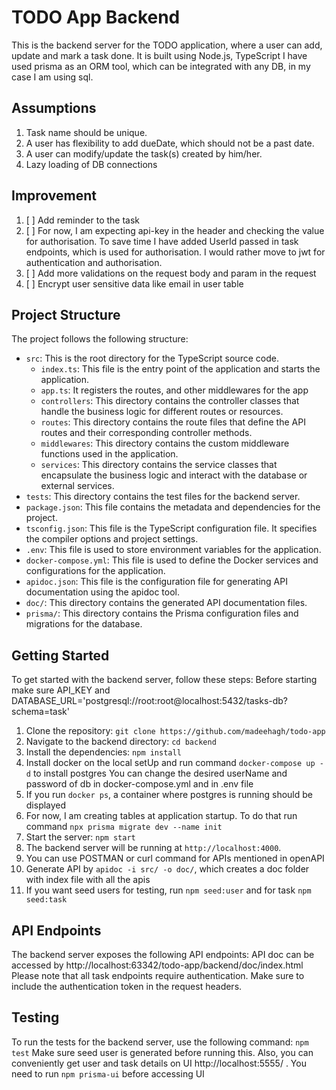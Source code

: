# TODO App Backend

This is the backend server for the TODO application, where a user can add, update and mark a task done. 
It is built using Node.js, TypeScript
I have used prisma as an ORM tool, which can be integrated with any DB, in my case I am using sql.

## Assumptions
1. Task name should be unique.
2. A user has flexibility to add dueDate, which should not be a past date.
3. A user can modify/update the task(s) created by him/her.
4. Lazy loading of DB connections

## Improvement
1. [ ]  Add reminder to the task
2. [ ]  For now, I am expecting api-key in the header and checking the value for authorisation. 
To save time I have added UserId passed in task endpoints, which is used for authorisation. I would rather move to jwt for authentication and authorisation.
3. [ ]  Add more validations on the request body and param in the request
4. [ ] Encrypt user sensitive data like email in user table

## Project Structure

The project follows the following structure:

- `src`: This is the root directory for the TypeScript source code.
  - `index.ts`: This file is the entry point of the application and starts the application. 
  - `app.ts`: It registers the routes, and other middlewares for the app 
  - `controllers`: This directory contains the controller classes that handle the business logic for different routes or resources.
  - `routes`: This directory contains the route files that define the API routes and their corresponding controller methods.
  - `middlewares`: This directory contains the custom middleware functions used in the application.
  - `services`: This directory contains the service classes that encapsulate the business logic and interact with the database or external services.
- `tests`: This directory contains the test files for the backend server.
- `package.json`: This file contains the metadata and dependencies for the project.
- `tsconfig.json`: This file is the TypeScript configuration file. It specifies the compiler options and project settings.
- `.env`: This file is used to store environment variables for the application.
- `docker-compose.yml`: This file is used to define the Docker services and configurations for the application.
- `apidoc.json`: This file is the configuration file for generating API documentation using the apidoc tool.
- `doc/`: This directory contains the generated API documentation files.
- `prisma/`: This directory contains the Prisma configuration files and migrations for the database.

## Getting Started

To get started with the backend server, follow these steps:
Before starting make sure API_KEY and DATABASE_URL='postgresql://root:root@localhost:5432/tasks-db?schema=task'


1. Clone the repository: `git clone https://github.com/madeehagh/todo-app`
2. Navigate to the backend directory: `cd backend`
3. Install the dependencies: `npm install`
4. Install docker on the local setUp and run command `docker-compose up -d` to install postgres
    You can change the desired userName and password of db in docker-compose.yml and in .env file
5. If you run `docker ps`, a container where postgres is running should be displayed
6. For now, I am creating tables at application startup. To do that run command `npx prisma migrate dev --name init`
7. Start the server: `npm start`
8. The backend server will be running at `http://localhost:4000`.
9. You can use POSTMAN or curl command for APIs mentioned in openAPI 
10. Generate API by `apidoc -i src/ -o doc/`, which creates a doc folder with index file with all the apis 
11. If you want seed users for testing, run `npm seed:user` and for task `npm seed:task`

## API Endpoints

The backend server exposes the following API endpoints:
API doc can be accessed by http://localhost:63342/todo-app/backend/doc/index.html
Please note that all task endpoints require authentication. Make sure to include the authentication token in the request headers.

## Testing

To run the tests for the backend server, use the following command:
`npm test`
Make sure seed user is generated before running this. Also, you can conveniently get user and task details on UI http://localhost:5555/ . You need to run `npm prisma-ui` before accessing UI